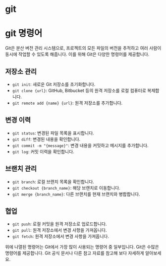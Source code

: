 # git

# git 명령어

Git은 분산 버전 관리 시스템으로, 프로젝트의 모든 파일의 버전을 추적하고 여러 사람이 동시에 작업할 수 있도록 해줍니다. 이를 위해 Git은 다양한 명령어를 제공합니다.

## 저장소 관리

- `git init`: 새로운 Git 저장소를 초기화합니다.
- `git clone {url}`: GitHub, Bitbucket 등의 원격 저장소를 로컬 컴퓨터로 복제합니다.
- `git remote add {name} {url}`: 원격 저장소를 추가합니다.

## 변경 이력

- `git status`: 변경된 파일 목록을 표시합니다.
- `git diff`: 변경된 내용을 확인합니다.
- `git commit -m "{message}"`: 변경 내용을 커밋하고 메시지를 추가합니다.
- `git log`: 커밋 이력을 확인합니다.

## 브랜치 관리

- `git branch`: 로컬 브랜치 목록을 확인합니다.
- `git checkout {branch_name}`: 해당 브랜치로 이동합니다.
- `git merge {branch_name}`: 다른 브랜치를 현재 브랜치와 병합합니다.

## 협업

- `git push`: 로컬 커밋을 원격 저장소로 업로드합니다.
- `git pull`: 원격 저장소에서 변경 사항을 가져옵니다.
- `git fetch`: 원격 저장소에서 변경 사항을 가져옵니다.

위에 나열된 명령어는 Git에서 가장 많이 사용되는 명령어 중 일부입니다. Git은 수많은 명령어를 제공합니다. Git 공식 문서나 다른 참고 자료를 참고해 보다 자세하게 알아보세요.